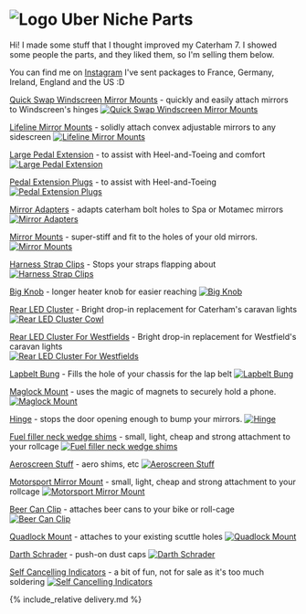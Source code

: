 # ![Logo](logo-32.png) Uber Niche Parts

Hi! I made some stuff that I thought improved my Caterham 7. I showed some people the parts, and they liked them, so I'm selling them below. 

You can find me on [Instagram](https://www.instagram.com/uber.niche/)
I've sent packages to France, Germany, Ireland, England and the US :D

[Quick Swap Windscreen Mirror Mounts](/quick-swap-mirror-mounts) - quickly and easily attach mirrors to Windscreen's hinges
[![Quick Swap Windscreen Mirror Mounts](img/quick-swap-title.jpg)](/quick-swap-mirror-mounts)

[Lifeline Mirror Mounts](/lifeline-mirror-mounts.md) - solidly attach convex adjustable mirrors to any sidescreen
[![Lifeline Mirror Mounts](img/lifeline-wide.jpg)](/lifeline-mirror-mounts)

[Large Pedal Extension](/large-pedals) - to assist with Heel-and-Toeing and comfort
[![Large Pedal Extension](img/footwell-wide.jpeg)](/large-pedals)

[Pedal Extension Plugs](/pedals) - to assist with Heel-and-Toeing
[![Pedal Extension Plugs](img/measure-s3.jpeg)](/pedals)

[Mirror Adapters](/caterham-spa-adapters) - adapts caterham bolt holes to Spa or Motamec mirrors
[![Mirror Adapters](img/adapter-fitted.jpeg)](/caterham-spa-adapters)

[Mirror Mounts](/mirror-mounts) - super-stiff and fit to the holes of your old mirrors.
[![Mirror Mounts](img/shallow.jpeg)](/mirror-mounts)

[Harness Strap Clips](/harness-strap-clips) - Stops your straps flapping about
[![Harness Strap Clips](img/multicolour-strap.jpeg)](/harness-strap-clips)

[Big Knob](/big-knob) - longer heater knob for easier reaching
[![Big Knob](img/big-knob.jpeg)](/big-knob)

[Rear LED Cluster](/big-col-flashy-lights) - Bright drop-in replacement for Caterham's caravan lights     
[![Rear LED Cluster Cowl](img/big-col.jpeg)](/big-col-flashy-lights)

[Rear LED Cluster For Westfields](/ben-westie-flashy-lights) - Bright drop-in replacement for Westfield's caravan lights     
[![Rear LED Cluster For Westfields](img/west2.jpeg)](/ben-westie-flashy-lights)

[Lapbelt Bung](/lapbelt-bung) - Fills the hole of your chassis for the lap belt
[![Lapbelt Bung](img/cap.jpg)](/lapbelt-bung)

[Maglock Mount](/maglock) - uses the magic of magnets to securely hold a phone.
[![Maglock Mount](img/maglock.jpeg)](/maglock)

[Hinge](/door-limit-hinge) - stops the door opening enough to bump your mirrors.
[![Hinge](img/hinge-short.jpeg)](/door-limit-hinge)

[Fuel filler neck wedge shims](/fuel-neck-shim) - small, light, cheap and strong attachment to your rollcage
[![Fuel filler neck wedge shims](img/fuel-shim.jpeg)](/fuel-neck-shim)

[Aeroscreen Stuff](/other-stuff) - aero shims, etc
[![Aeroscreen Stuff](img/shim.jpeg)](/other-stuff)

[Motorsport Mirror Mount](/momimo) - small, light, cheap and strong attachment to your rollcage
[![Motorsport Mirror Mount](img/momimo.jpeg)](/momimo)

[Beer Can Clip](/jamaican-bacon) - attaches beer cans to your bike or roll-cage
[![Beer Can Clip](img/bacon.jpg)](/jamaican-bacon)

[Quadlock Mount](/quadlock) - attaches to your existing scuttle holes
[![Quadlock Mount](img/quad-v2-front.jpeg)](/quadlock)

[Darth Schrader](/darth) - push-on dust caps
[![Darth Schrader](img/darth.webp)](/darth)

[//]: # ([Hi Level Brake Light Mounts]&#40;/hi-level&#41; - High Level univesal brake mounts )

[//]: # ([![Hi Level Brake Light Mounts]&#40;img/hi-level.webp&#41;]&#40;/hi-level&#41;)

[Self Cancelling Indicators](/self-cancelling-indicators) - a bit of fun, not for sale as it's too much soldering
[![Self Cancelling Indicators](img/d)](/self-cancelling-indicators)


{% include_relative delivery.md %}